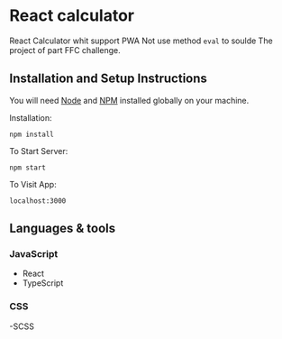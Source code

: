 # React calculator

React Calculator whit support PWA
Not use method `eval` to soulde
The project of part FFC challenge.

## Installation and Setup Instructions

You will need [Node](http://nodejs.org/) and [NPM](https://npmjs.org/) installed globally on your machine.

Installation:

`npm install`

To Start Server:

`npm start`

To Visit App:

`localhost:3000`

## Languages & tools

### JavaScript

- React
- TypeScript

### CSS

-SCSS
